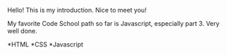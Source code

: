 Hello! This is my introduction. Nice to meet you!

My favorite Code School path so far is Javascript, especially part 3. Very well done.

*HTML
*CSS
*Javascript
